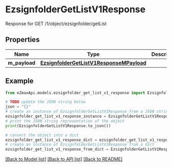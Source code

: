 # EzsignfolderGetListV1Response

Response for GET /1/object/ezsignfolder/getList

## Properties

Name | Type | Description | Notes
------------ | ------------- | ------------- | -------------
**m_payload** | [**EzsignfolderGetListV1ResponseMPayload**](EzsignfolderGetListV1ResponseMPayload.md) |  | 

## Example

```python
from eZmaxApi.models.ezsignfolder_get_list_v1_response import EzsignfolderGetListV1Response

# TODO update the JSON string below
json = "{}"
# create an instance of EzsignfolderGetListV1Response from a JSON string
ezsignfolder_get_list_v1_response_instance = EzsignfolderGetListV1Response.from_json(json)
# print the JSON string representation of the object
print(EzsignfolderGetListV1Response.to_json())

# convert the object into a dict
ezsignfolder_get_list_v1_response_dict = ezsignfolder_get_list_v1_response_instance.to_dict()
# create an instance of EzsignfolderGetListV1Response from a dict
ezsignfolder_get_list_v1_response_from_dict = EzsignfolderGetListV1Response.from_dict(ezsignfolder_get_list_v1_response_dict)
```
[[Back to Model list]](../README.md#documentation-for-models) [[Back to API list]](../README.md#documentation-for-api-endpoints) [[Back to README]](../README.md)


